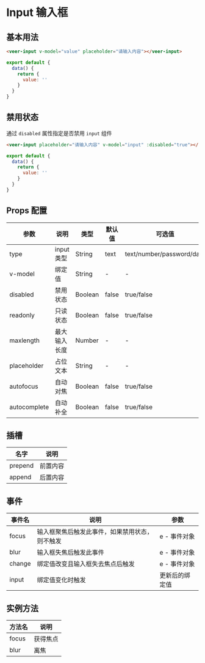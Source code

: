 # Input 输入框

## 基本用法

```html
<veer-input v-model="value" placeholder="请输入内容"></veer-input>
```

```js
export default {
  data() {
    return {
      value: ''
    }
  }
}
```

## 禁用状态

通过 `disabled` 属性指定是否禁用 `input` 组件

```html
<veer-input placeholder="请输入内容" v-model="input" :disabled="true"></veer-input>
```

```js
export default {
  data() {
    return {
      value: ''
    }
  }
}
```

## Props 配置

| 参数 | 说明 | 类型 | 默认值 | 可选值 |
| - | - | - | - | - |
| type | input类型 | String | text | text/number/password/date |
| v-model | 绑定值 | String | - | - |
| disabled | 禁用状态 | Boolean | false | true/false |
| readonly | 只读状态 | Boolean | false | true/false |
| maxlength | 最大输入长度 | Number | - | - |
| placeholder | 占位文本 | String | - | - |
| autofocus | 自动对焦 | Boolean | false | true/false |
| autocomplete | 自动补全 | Boolean | false | true/false |

## 插槽

| 名字 | 说明 |
| - | - |
| prepend | 前置内容 |
| append | 后置内容 |

## 事件

| 事件名 | 说明 | 参数 |
| - | - | - |
| focus | 输入框聚焦后触发此事件，如果禁用状态，则不触发 | e - 事件对象
| blur| 输入框失焦后触发此事件 | e - 事件对象
| change | 绑定值改变且输入框失去焦点后触发 | e - 事件对象
| input | 绑定值变化时触发 | 更新后的绑定值 |

## 实例方法

| 方法名 | 说明 |
| - | - |
| focus | 获得焦点 |
| blur | 离焦 |
